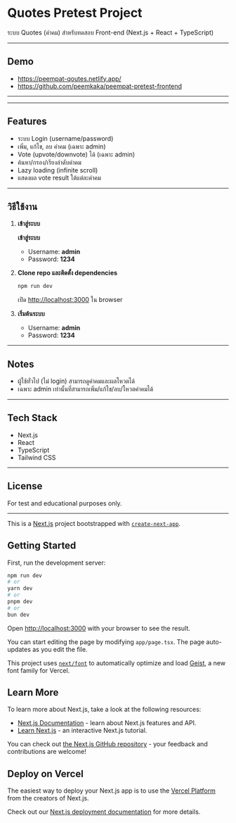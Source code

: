 # Quotes Pretest Project

ระบบ Quotes (คำคม) สำหรับทดสอบ Front-end (Next.js + React + TypeScript)

---
## Demo
- https://peempat-qoutes.netlify.app/
- https://github.com/peemkaka/peempat-pretest-frontend
---

---

## Features

- ระบบ Login (username/password)
- เพิ่ม, แก้ไข, ลบ คำคม (เฉพาะ admin)
- Vote (upvote/downvote) ได้ (เฉพาะ admin)
- ค้นหา/กรอง/เรียงลำดับคำคม
- Lazy loading (infinite scroll)
- แสดงผล vote result ใต้แต่ละคำคม

---

## วิธีใช้งาน

1. **เข้าสู่ระบบ**

    **เข้าสู่ระบบ**
    - Username: **admin**
    - Password: **1234**

2. **Clone repo และติดตั้ง dependencies**

    ```bash
    npm run dev
    ```
    เปิด [http://localhost:3000](http://localhost:3000) ใน browser

3. **เริ่มต้นระบบ**
    - Username: **admin**
    - Password: **1234**

---

## Notes

- ผู้ใช้ทั่วไป (ไม่ login) สามารถดูคำคมและผลโหวตได้
- เฉพาะ admin เท่านั้นที่สามารถเพิ่ม/แก้ไข/ลบ/โหวตคำคมได้

---

## Tech Stack

- Next.js
- React
- TypeScript
- Tailwind CSS

---

## License

For test and educational purposes only.

---

This is a [Next.js](https://nextjs.org) project bootstrapped with [`create-next-app`](https://nextjs.org/docs/app/api-reference/cli/create-next-app).

## Getting Started

First, run the development server:

```bash
npm run dev
# or
yarn dev
# or
pnpm dev
# or
bun dev
```

Open [http://localhost:3000](http://localhost:3000) with your browser to see the result.

You can start editing the page by modifying `app/page.tsx`. The page auto-updates as you edit the file.

This project uses [`next/font`](https://nextjs.org/docs/app/building-your-application/optimizing/fonts) to automatically optimize and load [Geist](https://vercel.com/font), a new font family for Vercel.

## Learn More

To learn more about Next.js, take a look at the following resources:

- [Next.js Documentation](https://nextjs.org/docs) - learn about Next.js features and API.
- [Learn Next.js](https://nextjs.org/learn) - an interactive Next.js tutorial.

You can check out [the Next.js GitHub repository](https://github.com/vercel/next.js) - your feedback and contributions are welcome!

## Deploy on Vercel

The easiest way to deploy your Next.js app is to use the [Vercel Platform](https://vercel.com/new?utm_medium=default-template&filter=next.js&utm_source=create-next-app&utm_campaign=create-next-app-readme) from the creators of Next.js.

Check out our [Next.js deployment documentation](https://nextjs.org/docs/app/building-your-application/deploying) for more details.
